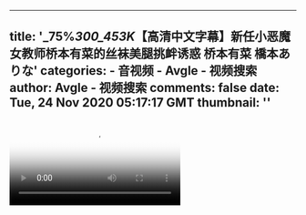 
---
title: '_75%_300_453K_【高清中文字幕】新任小恶魔女教师桥本有菜的丝袜美腿挑衅诱惑 桥本有菜 橋本ありな'
categories: 
    - 音视频
    - Avgle - 视频搜索
author: Avgle - 视频搜索
comments: false
date: Tue, 24 Nov 2020 05:17:17 GMT
thumbnail: ''
---

<div>   
<video controls loop poster="https://static-clst.avgle.com/videos/tmb14/458488/1.jpg" src="https://static-clst.avgle.com/videos/tmb14/458488/preview.mp4"></video>  
</div>
            